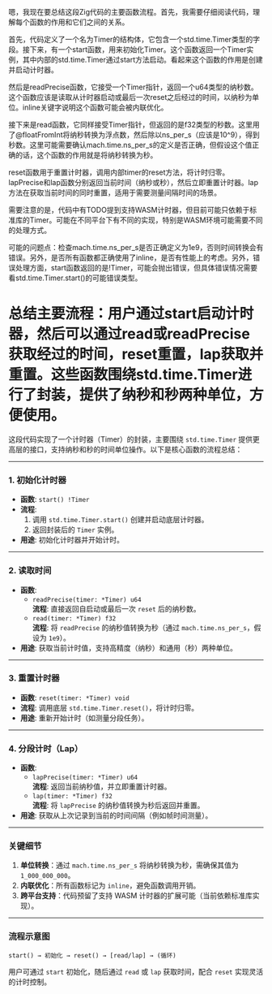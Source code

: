 嗯，我现在要总结这段Zig代码的主要函数流程。首先，我需要仔细阅读代码，理解每个函数的作用和它们之间的关系。

首先，代码定义了一个名为Timer的结构体，它包含一个std.time.Timer类型的字段。接下来，有一个start函数，用来初始化Timer。这个函数返回一个Timer实例，其中内部的std.time.Timer通过start方法启动。看起来这个函数的作用是创建并启动计时器。

然后是readPrecise函数，它接受一个Timer指针，返回一个u64类型的纳秒数。这个函数应该是读取从计时器启动或最后一次reset之后经过的时间，以纳秒为单位。inline关键字说明这个函数可能会被内联优化。

接下来是read函数，它同样接受Timer指针，但返回的是f32类型的秒数。这里用了@floatFromInt将纳秒转换为浮点数，然后除以ns_per_s（应该是10^9），得到秒数。这里可能需要确认mach.time.ns_per_s的定义是否正确，但假设这个值正确的话，这个函数的作用就是将纳秒转换为秒。

reset函数用于重置计时器，调用内部timer的reset方法，将计时归零。lapPrecise和lap函数分别返回当前时间（纳秒或秒），然后立即重置计时器。lap方法在获取当前时间的同时重置，适用于需要测量间隔时间的场景。

需要注意的是，代码中有TODO提到支持WASM计时器，但目前可能只依赖于标准库的Timer。可能在不同平台下有不同的实现，特别是WASM环境可能需要不同的处理方式。

可能的问题点：检查mach.time.ns_per_s是否正确定义为1e9，否则时间转换会有错误。另外，是否所有函数都正确使用了inline，是否有性能上的考虑。另外，错误处理方面，start函数返回的是!Timer，可能会抛出错误，但具体错误情况需要看std.time.Timer.start()的可能错误类型。

总结主要流程：用户通过start启动计时器，然后可以通过read或readPrecise获取经过的时间，reset重置，lap获取并重置。这些函数围绕std.time.Timer进行了封装，提供了纳秒和秒两种单位，方便使用。
================================================
这段代码实现了一个计时器（Timer）的封装，主要围绕 `std.time.Timer` 提供更高层的接口，支持纳秒和秒的时间单位操作。以下是核心函数的流程总结：

---

### **1. 初始化计时器**
- **函数**: `start() !Timer`
- **流程**:
  1. 调用 `std.time.Timer.start()` 创建并启动底层计时器。
  2. 返回封装后的 `Timer` 实例。
- **用途**: 初始化计时器并开始计时。

---

### **2. 读取时间**
- **函数**:
  - `readPrecise(timer: *Timer) u64`  
    **流程**: 直接返回自启动或最后一次 `reset` 后的纳秒数。
  - `read(timer: *Timer) f32`  
    **流程**: 将 `readPrecise` 的纳秒值转换为秒（通过 `mach.time.ns_per_s`，假设为 `1e9`）。
- **用途**: 获取当前计时值，支持高精度（纳秒）和通用（秒）两种单位。

---

### **3. 重置计时器**
- **函数**: `reset(timer: *Timer) void`
- **流程**: 调用底层 `std.time.Timer.reset()`，将计时归零。
- **用途**: 重新开始计时（如测量分段任务）。

---

### **4. 分段计时（Lap）**
- **函数**:
  - `lapPrecise(timer: *Timer) u64`  
    **流程**: 返回当前纳秒值，并立即重置计时器。
  - `lap(timer: *Timer) f32`  
    **流程**: 将 `lapPrecise` 的纳秒值转换为秒后返回并重置。
- **用途**: 获取从上次记录到当前的时间间隔（例如帧时间测量）。

---

### **关键细节**
1. **单位转换**：通过 `mach.time.ns_per_s` 将纳秒转换为秒，需确保其值为 `1_000_000_000`。
2. **内联优化**：所有函数标记为 `inline`，避免函数调用开销。
3. **跨平台支持**：代码预留了支持 WASM 计时器的扩展可能（当前依赖标准库实现）。

---

### **流程示意图**
```
start() → 初始化 → reset() → [read/lap] → (循环)
```  
用户可通过 `start` 初始化，随后通过 `read` 或 `lap` 获取时间，配合 `reset` 实现灵活的计时控制。
